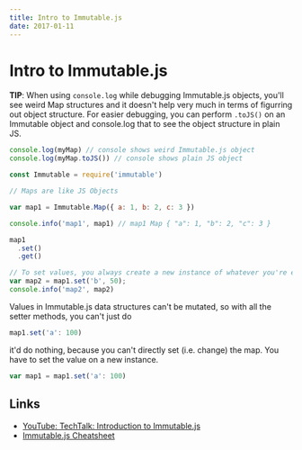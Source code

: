 ```yaml
---
title: Intro to Immutable.js
date: 2017-01-11
---
```


# Intro to Immutable.js

**TIP**: When using `console.log` while debugging Immutable.js objects, you'll see weird Map structures and it doesn't help very much in terms of figurring out object structure. For easier debugging, you can perform `.toJS()` on an Immutable object and console.log that to see the object structure in plain JS.

```javascript
console.log(myMap) // console shows weird Immutable.js object
console.log(myMap.toJS()) // console shows plain JS object
```

```javascript
const Immutable = require('immutable')

// Maps are like JS Objects

var map1 = Immutable.Map({ a: 1, b: 2, c: 3 })

console.info('map1', map1) // map1 Map { "a": 1, "b": 2, "c": 3 }

map1
  .set()
  .get()

// To set values, you always create a new instance of whatever you're editing
var map2 = map1.set('b', 50);
console.info('map2', map2)
```


Values in Immutable.js data structures can't be mutated, so with all the setter methods, you can't just do 

```javascript
map1.set('a': 100)
```

it'd do nothing, because you can't directly set (i.e. change) the map. You have to set the value on a new instance.

```javascript
var map1 = map1.set('a': 100)
```



Links
---
- [YouTube: TechTalk: Introduction to Immutable.js](https://www.youtube.com/watch?v=1AITIyArG78)
- [Immutable.js Cheatsheet](http://ricostacruz.com/cheatsheets/immutable-js.html)
